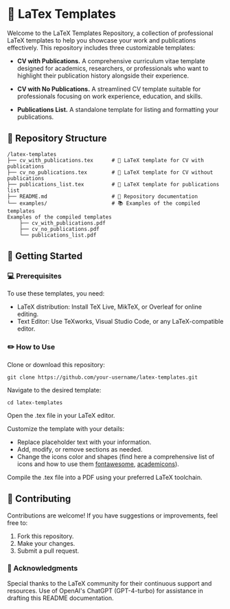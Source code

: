 # 📜 LaTex Templates

Welcome to the LaTeX Templates Repository, a collection of professional LaTeX templates to help you showcase your work and publications effectively. This repository includes three customizable templates:

- **CV with Publications.** A comprehensive curriculum vitae template designed for academics, researchers, or professionals who want to highlight their publication history alongside their experience.

- **CV with No Publications.** A streamlined CV template suitable for professionals focusing on work experience, education, and skills.

- **Publications List.** A standalone template for listing and formatting your publications.

## 📂 Repository Structure

```
/latex-templates
├── cv_with_publications.tex      # 📝 LaTeX template for CV with publications
├── cv_no_publications.tex        # 📝 LaTeX template for CV without publications
├── publications_list.tex         # 📝 LaTeX template for publications list
├── README.md                     # 📜 Repository documentation
└── examples/                     # 📚 Examples of the compiled templates
Examples of the compiled templates
    ├── cv_with_publications.pdf
    ├── cv_no_publications.pdf
    └── publications_list.pdf
```

## 🚀 Getting Started

### 💻 Prerequisites

To use these templates, you need:
- LaTeX distribution: Install TeX Live, MikTeX, or Overleaf for online editing.
- Text Editor: Use TeXworks, Visual Studio Code, or any LaTeX-compatible editor.

### ✏️ How to Use

Clone or download this repository:

` git clone https://github.com/your-username/latex-templates.git `

Navigate to the desired template:

` cd latex-templates `

Open the .tex file in your LaTeX editor.

Customize the template with your details:

- Replace placeholder text with your information.
- Add, modify, or remove sections as needed.
- Change the icons color and shapes (find here a comprehensive list of icons and how to use them [fontawesome](https://mirrors.ibiblio.org/CTAN/fonts/fontawesome/doc/fontawesome.pdf), [academicons](https://mirror.las.iastate.edu/tex-archive/fonts/academicons/academicons.pdf)).

Compile the .tex file into a PDF using your preferred LaTeX toolchain.

## 🤝 Contributing

Contributions are welcome! If you have suggestions or improvements, feel free to:

1. Fork this repository.
2. Make your changes.
3. Submit a pull request.

### 🌟 Acknowledgments

Special thanks to the LaTeX community for their continuous support and resources.
Use of OpenAI's ChatGPT (GPT-4-turbo) for assistance in drafting this README documentation.